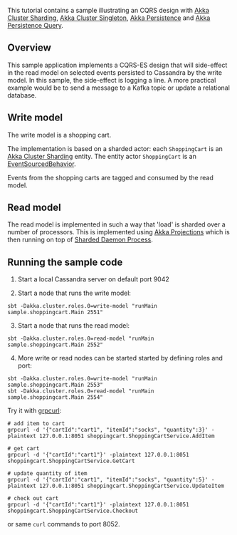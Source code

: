 This tutorial contains a sample illustrating an CQRS design with [Akka Cluster Sharding](https://doc.akka.io/docs/akka/2.6/typed/cluster-sharding.html), [Akka Cluster Singleton](https://doc.akka.io/docs/akka/2.6/typed/cluster-singleton.html), [Akka Persistence](https://doc.akka.io/docs/akka/2.6/typed/persistence.html) and [Akka Persistence Query](https://doc.akka.io/docs/akka/2.6/persistence-query.html).

## Overview

This sample application implements a CQRS-ES design that will side-effect in the read model on selected events persisted to Cassandra by the write model. In this sample, the side-effect is logging a line. 
A more practical example would be to send a message to a Kafka topic or update a relational database.

## Write model

The write model is a shopping cart.

The implementation is based on a sharded actor: each `ShoppingCart` is an [Akka Cluster Sharding](https://doc.akka.io/docs/akka/2.6/typed/cluster-sharding.html) entity. The entity actor `ShoppingCart` is an [EventSourcedBehavior](https://doc.akka.io/docs/akka/2.6/typed/persistence.html).

Events from the shopping carts are tagged and consumed by the read model.

## Read model

The read model is implemented in such a way that 'load' is sharded over a number of processors.
This is implemented using [Akka Projections](https://doc.akka.io/docs/akka-projection/current) which is then running on top of
 [Sharded Daemon Process](https://doc.akka.io/docs/akka/current/typed/cluster-sharded-daemon-process.html).


## Running the sample code

1. Start a local Cassandra server on default port 9042

2. Start a node that runs the write model:

```
sbt -Dakka.cluster.roles.0=write-model "runMain sample.shoppingcart.Main 2551"
```

3. Start a node that runs the read model:

```
sbt -Dakka.cluster.roles.0=read-model "runMain sample.shoppingcart.Main 2552"
```

4. More write or read nodes can be started started by defining roles and port:

```
sbt -Dakka.cluster.roles.0=write-model "runMain sample.shoppingcart.Main 2553"
sbt -Dakka.cluster.roles.0=read-model "runMain sample.shoppingcart.Main 2554"
```

Try it with [grpcurl](https://github.com/fullstorydev/grpcurl):

```
# add item to cart
grpcurl -d '{"cartId":"cart1", "itemId":"socks", "quantity":3}' -plaintext 127.0.0.1:8051 shoppingcart.ShoppingCartService.AddItem

# get cart
grpcurl -d '{"cartId":"cart1"}' -plaintext 127.0.0.1:8051 shoppingcart.ShoppingCartService.GetCart

# update quantity of item
grpcurl -d '{"cartId":"cart1", "itemId":"socks", "quantity":5}' -plaintext 127.0.0.1:8051 shoppingcart.ShoppingCartService.UpdateItem

# check out cart
grpcurl -d '{"cartId":"cart1"}' -plaintext 127.0.0.1:8051 shoppingcart.ShoppingCartService.Checkout
```

or same `curl` commands to port 8052.
